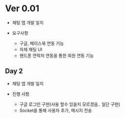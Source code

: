  # Ver 0.01
- 채팅 앱 개발 일지

- 요구사항
	- 구글, 페이스북 연동 기능
	- 자체 채팅 UI
	- 핸드폰 연락처 연동을 통한 회원 연동 기능

## Day 2

- 채팅 앱 개발 일지

- 진행 사항
	- 구글 로그인 구현(사용 할수 있을지 모르겠음.. 일단 구현)
	- Socket을 통해 사용자 추가, 메시지 전송

